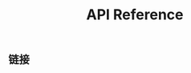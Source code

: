 ﻿---
title: API Reference
createTime: 2024/12/27 16:29:25
permalink: /jp/api/
---

## 链接

<LinkCard icon="vscode-icons:file-type-dtd" title="Source Code" href="https://github.com/LunaDeerMC/DominionAPI" />

<LinkCard icon="twemoji:orange-book" title="JavaDoc" href="https://lunadeermc.github.io/DominionAPI/" />

<LinkCard icon="twemoji:airplane-departure" title="Quick Start" href="/jp/api/quick/" />

<LinkCard icon="twemoji:package" title="Example Addon" href="https://github.com/LunaDeerMC/DominionAddonExample" />

